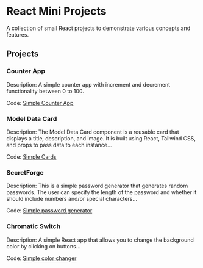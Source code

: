 # React Mini Projects

A collection of small React projects to demonstrate various concepts and features.

## Projects

### Counter App
Description: A simple counter app with increment and decrement functionality between 0 to 100.

Code: [Simple Counter App](../../tree/Counter)

### Model Data Card
Description: The Model Data Card component is a reusable card that displays a title, description, and image. It is built using React, Tailwind CSS, and props to pass data to each instance...

Code: [Simple Cards](../../tree/Card)

### SecretForge
Description: This is a simple password generator that generates random passwords. The user can specify the length of the password and whether it should include numbers and/or special characters...

Code: [Simple password generator](../../tree/Password-Generator)

### Chromatic Switch

Description: A simple React app that allows you to change the background color by clicking on buttons...

Code: [Simple color changer](../../tree/Colorchanger)
